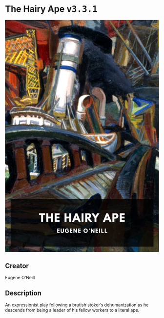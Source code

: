 
# The Hairy Ape <kbd>v3.3.1</kbd>

<center>
  <img src="./cover-1024.jpg"/>
</center>

## Creator
Eugene O’Neill

## Description
An expressionist play following a brutish stoker’s dehumanization as he descends from being a leader of his fellow workers to a literal ape.
